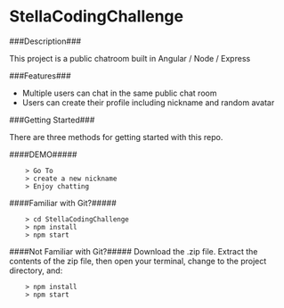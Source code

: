 # StellaCodingChallenge

###Description###

This project is a public chatroom built in Angular / Node / Express

###Features###
* Multiple users can chat in the same public chat room
* Users can create their profile including nickname and random avatar

###Getting Started###

There are three methods for getting started with this repo.

####DEMO#####

```
	> Go To
	> create a new nickname
	> Enjoy chatting
```

####Familiar with Git?#####

```
	> cd StellaCodingChallenge
	> npm install
	> npm start
```

####Not Familiar with Git?#####
Download the .zip file.  Extract the contents of the zip file, then open your terminal, change to the project directory, and:

```
	> npm install
	> npm start
```
